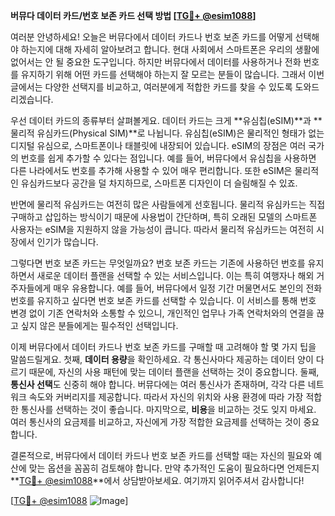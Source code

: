 **버뮤다 데이터 카드/번호 보존 카드 선택 방법 [[TG💪+ @esim1088](https://t.me/s/esim1088)]**

여러분 안녕하세요! 오늘은 버뮤다에서 데이터 카드나 번호 보존 카드를 어떻게 선택해야 하는지에 대해 자세히 알아보려고 합니다. 현대 사회에서 스마트폰은 우리의 생활에 없어서는 안 될 중요한 도구입니다. 하지만 버뮤다에서 데이터를 사용하거나 전화 번호를 유지하기 위해 어떤 카드를 선택해야 하는지 잘 모르는 분들이 많습니다. 그래서 이번 글에서는 다양한 선택지를 비교하고, 여러분에게 적합한 카드를 찾을 수 있도록 도와드리겠습니다.

우선 데이터 카드의 종류부터 살펴볼게요. 데이터 카드는 크게 **유심칩(eSIM)**과 **물리적 유심카드(Physical SIM)**로 나뉩니다. 유심칩(eSIM)은 물리적인 형태가 없는 디지털 유심으로, 스마트폰이나 태블릿에 내장되어 있습니다. eSIM의 장점은 여러 국가의 번호를 쉽게 추가할 수 있다는 점입니다. 예를 들어, 버뮤다에서 유심칩을 사용하면 다른 나라에서도 번호를 추가해 사용할 수 있어 매우 편리합니다. 또한 eSIM은 물리적인 유심카드보다 공간을 덜 차지하므로, 스마트폰 디자인이 더 슬림해질 수 있죠.

반면에 물리적 유심카드는 여전히 많은 사람들에게 선호됩니다. 물리적 유심카드는 직접 구매하고 삽입하는 방식이기 때문에 사용법이 간단하며, 특히 오래된 모델의 스마트폰 사용자는 eSIM을 지원하지 않을 가능성이 큽니다. 따라서 물리적 유심카드는 여전히 시장에서 인기가 많습니다.

그렇다면 번호 보존 카드는 무엇일까요? 번호 보존 카드는 기존에 사용하던 번호를 유지하면서 새로운 데이터 플랜을 선택할 수 있는 서비스입니다. 이는 특히 여행자나 해외 거주자들에게 매우 유용합니다. 예를 들어, 버뮤다에서 일정 기간 머물면서도 본인의 전화 번호를 유지하고 싶다면 번호 보존 카드를 선택할 수 있습니다. 이 서비스를 통해 번호 변경 없이 기존 연락처와 소통할 수 있으니, 개인적인 업무나 가족 연락처와의 연결을 끊고 싶지 않은 분들에게는 필수적인 선택입니다.

이제 버뮤다에서 데이터 카드나 번호 보존 카드를 구매할 때 고려해야 할 몇 가지 팁을 말씀드릴게요. 첫째, **데이터 용량**을 확인하세요. 각 통신사마다 제공하는 데이터 양이 다르기 때문에, 자신의 사용 패턴에 맞는 데이터 플랜을 선택하는 것이 중요합니다. 둘째, **통신사 선택**도 신중히 해야 합니다. 버뮤다에는 여러 통신사가 존재하며, 각각 다른 네트워크 속도와 커버리지를 제공합니다. 따라서 자신의 위치와 사용 환경에 따라 가장 적합한 통신사를 선택하는 것이 좋습니다. 마지막으로, **비용**을 비교하는 것도 잊지 마세요. 여러 통신사의 요금제를 비교하고, 자신에게 가장 적합한 요금제를 선택하는 것이 중요합니다.

결론적으로, 버뮤다에서 데이터 카드나 번호 보존 카드를 선택할 때는 자신의 필요와 예산에 맞는 옵션을 꼼꼼히 검토해야 합니다. 만약 추가적인 도움이 필요하다면 언제든지 **[TG💪+ @esim1088](https://t.me/s/esim1088)**에서 상담받아보세요. 여기까지 읽어주셔서 감사합니다!

[[TG💪+ @esim1088](https://t.me/s/esim1088) ![Image](https://i.postimg.cc/Y0z9fWf4/image.png)]
